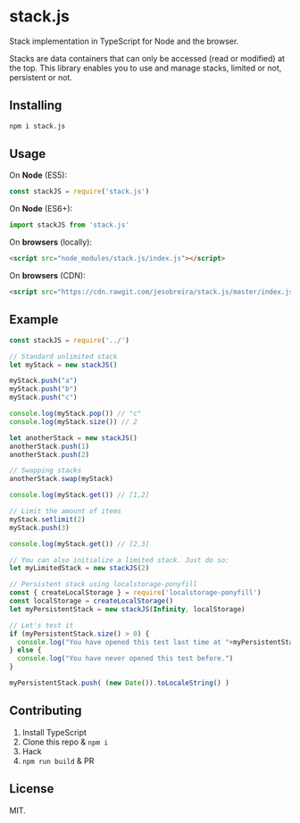 stack.js
========

Stack implementation in TypeScript for Node and the browser.

Stacks are data containers that can only be accessed (read or modified) at the top. This library enables you to use and manage stacks, limited or not, persistent or not.

Installing
----------

```bash
npm i stack.js
```

Usage
-----

On **Node** (ES5):

```javascript
const stackJS = require('stack.js')
```

On **Node** (ES6+):

```javascript
import stackJS from 'stack.js'
```

On **browsers** (locally):

```html
<script src="node_modules/stack.js/index.js"></script>
```

On **browsers** (CDN):
```html
<script src="https://cdn.rawgit.com/jesobreira/stack.js/master/index.js"></script>
```

Example
-------

```javascript
const stackJS = require('../')

// Standard unlimited stack
let myStack = new stackJS()

myStack.push("a")
myStack.push("b")
myStack.push("c")

console.log(myStack.pop()) // "c"
console.log(myStack.size()) // 2

let anotherStack = new stackJS()
anotherStack.push(1)
anotherStack.push(2)

// Swapping stacks
anotherStack.swap(myStack)

console.log(myStack.get()) // [1,2]

// Limit the amount of items
myStack.setlimit(2)
myStack.push(3)

console.log(myStack.get()) // [2,3]

// You can also initialize a limited stack. Just do so:
let myLimitedStack = new stackJS(2)

// Persistent stack using localstorage-ponyfill
const { createLocalStorage } = require('localstorage-ponyfill')
const localStorage = createLocalStorage()
let myPersistentStack = new stackJS(Infinity, localStorage)

// Let's test it
if (myPersistentStack.size() > 0) {
  console.log("You have opened this test last time at "+myPersistentStack.pop())
} else {
  console.log("You have never opened this test before.")
}

myPersistentStack.push( (new Date()).toLocaleString() )
```

Contributing
------------

1. Install TypeScript
2. Clone this repo & `npm i`
3. Hack
4. `npm run build` & PR

License
-------

MIT.
